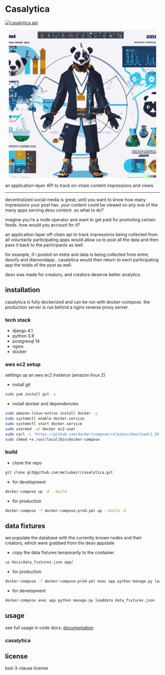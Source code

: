 # Casalytica

[![casalytica api](https://img.shields.io/badge/casalytica-api-blueviolet)](https://www.casalytica.com/api/docs/)

<p align="center">
<img src="https://raw.githubusercontent.com/melzubeir/casalytica/master/app/static/images/casalytica.png" width="480" height="480" >
</p>

an application-layer API to track on-chain content impressions and views

---

decentralized social media is great, until you want to know how many impressions your post has. your content could be viewed on any one of the many apps serving deso content. so what to do?

imagine you're a node operator and want to get paid for promoting certain feeds. how would you account for it?

an applicaiton-layer off-chain api to track impressions being collected from all voluntarily participating apps would allow us to pool all the data and then pass it back to the participants as well.

for example, if i posted on entre and data is being collected from entre, desofy and diamondapp.. casalytica would then return to each participating app the totals of the post as well.

deso was made for creators, and creators deserve better analytics.


## installation

casalytica is fully dockerized and can be run with docker-compose. the production server is run behind a
nginx reverse proxy server.

### tech stack

- django 4.1
- python 3.9
- postgresql 14
- nginx
- docker

### aws ec2 setup

settings up an aws ec2 instance (amazon linux 2)

- install git

```bash
sudo yum install git -y
```

- install docker and dependencies

```bash
sudo amazon-linux-extras install docker -y
sudo systemctl enable docker.service
sudo systemctl start docker.service
sudo usermod -aG docker ec2-user
sudo curl -L "https://github.com/docker/compose/releases/download/1.29.1/docker-compose-$(uname -s)-$(uname -m)" -o /usr/local/bin/docker-compose
sudo chmod +x /usr/local/bin/docker-compose
```

### build

- clone the repo

```sh
git clone git@github.com:melzubeir/casalytica.git
```

- for development

```sh
docker-compose up -d --build
```

- for production

```sh
docker-compose -f docker-compose-prod.yml up --build -d
```

## data fixtures

we populate the database with the currently known nodes and their creators, which were grabbed from
the deso appstate


- copy the data fixtures temporarily to the container

```sh
cp docs/data_fixtures.json app/
```

- for production

```sh
docker-compose -f docker-compose-prod-yml exec app python manage.py loaddata data_fixtures.json
```

- for development

```sh
docker-compose exec app python manage.py loaddata data_fixtures.json
```

## usage

see full usage in code docs: [documentation](https://www.casalytica.com/api/docs/)


### casalytica



## license

bsd-3-clause license
